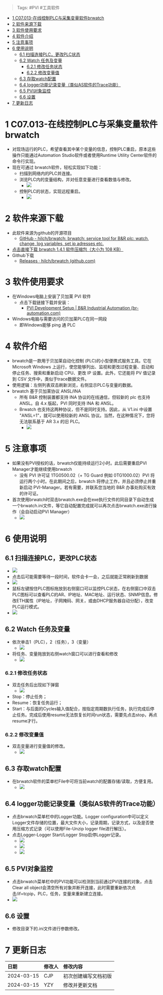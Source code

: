 > Tags: #PVI #工具软件

- [1 C07.013-在线控制PLC与采集变量软件brwatch](#_1-c07013-%E5%9C%A8%E7%BA%BF%E6%8E%A7%E5%88%B6plc%E4%B8%8E%E9%87%87%E9%9B%86%E5%8F%98%E9%87%8F%E8%BD%AF%E4%BB%B6brwatch)
- [2 软件来源下载](#_2-%E8%BD%AF%E4%BB%B6%E6%9D%A5%E6%BA%90%E4%B8%8B%E8%BD%BD)
- [3 软件使用要求](#_3-%E8%BD%AF%E4%BB%B6%E4%BD%BF%E7%94%A8%E8%A6%81%E6%B1%82)
- [4 软件介绍](#_4-%E8%BD%AF%E4%BB%B6%E4%BB%8B%E7%BB%8D)
- [5 注意事项](#_5-%E6%B3%A8%E6%84%8F%E4%BA%8B%E9%A1%B9)
- [6 使用说明](#_6-%E4%BD%BF%E7%94%A8%E8%AF%B4%E6%98%8E)
	- [6.1 扫描连接PLC，更改PLC状态](#_61-%E6%89%AB%E6%8F%8F%E8%BF%9E%E6%8E%A5plc%EF%BC%8C%E6%9B%B4%E6%94%B9plc%E7%8A%B6%E6%80%81)
	- [6.2 Watch 任务及变量](#_62-watch-%E4%BB%BB%E5%8A%A1%E5%8F%8A%E5%8F%98%E9%87%8F)
		- [6.2.1 修改任务状态](#_621-%E4%BF%AE%E6%94%B9%E4%BB%BB%E5%8A%A1%E7%8A%B6%E6%80%81)
		- [6.2.2 修改变量值](#_622-%E4%BF%AE%E6%94%B9%E5%8F%98%E9%87%8F%E5%80%BC)
	- [6.3 存取watch配置](#_63-%E5%AD%98%E5%8F%96watch%E9%85%8D%E7%BD%AE)
	- [6.4 logger功能记录变量（类似AS软件的Trace功能）](#_64-logger%E5%8A%9F%E8%83%BD%E8%AE%B0%E5%BD%95%E5%8F%98%E9%87%8F%EF%BC%88%E7%B1%BB%E4%BC%BCas%E8%BD%AF%E4%BB%B6%E7%9A%84trace%E5%8A%9F%E8%83%BD%EF%BC%89)
	- [6.5 PVI对象监控](#_65-pvi%E5%AF%B9%E8%B1%A1%E7%9B%91%E6%8E%A7)
	- [6.6 设置](#_66-%E8%AE%BE%E7%BD%AE)
- [7 更新日志](#_7-%E6%9B%B4%E6%96%B0%E6%97%A5%E5%BF%97)

# 1 C07.013-在线控制PLC与采集变量软件brwatch

- 对现场运行的PLC，希望查看其中某个变量的信息，控制PLC重启，原本这些操作只能通过Automation Studio软件或者使用Runtime Utility Center软件的命令行实现。
- 现在可通过 brwatch软件，轻松实现如下功能：
    - 扫描到网络内的PLC并连接。
    - 浏览PLC内的变量结构，并对任意变量进行查看数值与修改。
        - ![](FILES/013在线控制PLC与采集变量软件brwatch/image-20240316000955055.png)
    - 控制PLC的状态，实现远程重启。
        - ![](FILES/013在线控制PLC与采集变量软件brwatch/image-20240316001207930.png)

# 2 软件来源下载

- 此软件来源为github的开源项目
    - [GitHub - hilch/brwatch: brwatch: service tool for B&R plc: watch, change, log variables, set ip adresses etc.](https://github.com/hilch/brwatch)
- [点击直接下载 brwatch 1.4.1 软件压缩包（大小为 108 KB） ](/C07_工具/FILES/013在线控制PLC与采集变量软件brwatch/brwatch_1.4.1.zip ':ignore')
- Github下载
    - [Releases · hilch/brwatch (github.com)](https://github.com/hilch/brwatch/releases)

# 3 软件使用要求

- 在Windows电脑上安装了贝加莱 PVI 软件
    - 点击下载链接下载并安装：
        - [PVI Development Setup | B&R Industrial Automation (br-automation.com)](https://www.br-automation.com/en/downloads/software/automation-netpvi/pvi-development-setup/)
- Windows电脑与需要访问的贝加莱PLC在同一网段
    - 即Windows能够 ping 通 PLC

# 4 软件介绍

- brwatch是一款用于贝加莱自动化控制 (PLC)的小型便携式服务工具。它在 Microsoft Windows 上运行，使您能够列出、监视和更改过程变量、启动和停止任务、搜索和重新启动 CPU、更改 IP 设置。此外，它还能将 PV 值记录到 CSV 文件中，类似于trace数据文件。
- 使用逻辑：左侧列表双击刷新浏览，右侧显示PLC与变量的数据。
- brwatch 基于贝加莱协议 ANSL/INA
    - 所有 B&R 控制装置都支持 INA 协议的在线通信，但较新的 plc 也支持 ANSL。自 4.x 版起，PVI 同时支持 INA 和 ANSL。
    - Brwatch 也支持这两种协议，但不是同时支持。因此，从 V1.ini 中设置 "ANSL=1"，就可以使用较新的 ANSL 协议。当然，在这种情况下，您将无法联系基于 AR 3.x 的旧 PLC。
        - ![](FILES/013在线控制PLC与采集变量软件brwatch/image-20240316002408577.png)

# 5 注意事项

- 如果没有PVI授权的话，brwatch仅能持续运行2小时。此后需要重启PVI Manager才能继续使用brwatch
    - 没有 PVI 许可证 1TG0500.02（+ TG Guard 例如 0TG1000.02）PVI 将运行两个小时。在此期间之后，brwatch 将停止工作，并且必须停止并重新启动 PVI-Manager。若有需要，并联系您当地的 B&R 办事处购买有效的许可证。
- 首次使用brwatch时双击brwatch.exe会在exe执行文件的同目录下自动生成一个brwatch.ini文件，等它自动配置完成就可以再次点击brwatch.exe进行操作（会自动启动PVI Manager）
    - ![](FILES/013在线控制PLC与采集变量软件brwatch/image-20240316003312479.png)

# 6 使用说明

## 6.1 扫描连接PLC，更改PLC状态

- ![](FILES/013在线控制PLC与采集变量软件brwatch/image-20240316003408344.png)
- 点击后可能需要等待一段时间，软件会卡一会，之后就能正常刷新到数据
- ![](FILES/013在线控制PLC与采集变量软件brwatch/image-20240316003426213.png)
- 鼠标左键按住PLC图标拖放到右侧窗口可以监控PLC状态，在右侧窗口中双击PLC图标可以查看PLC的AR、IP地址、MAC地址、运行状态、SNMP信息。修改ETH属性（IP地址，子网掩码、网关，或由DHCP服务器自动分配），改变PLC运行模式。
- ![](FILES/013在线控制PLC与采集变量软件brwatch/image-20240316003601501.png)

## 6.2 Watch 任务及变量

- 依次单击1（PLC），2（任务），3（变量）
    - ![](FILES/013在线控制PLC与采集变量软件brwatch/image-20240316003812656.png)
- 将任务、变量拖放到右侧watch窗口可以进行查看和修改
    - ![](FILES/013在线控制PLC与采集变量软件brwatch/image-20240316003839122.png)

### 6.2.1 修改任务状态

- 双击任务后出现如下弹窗
    - ![](FILES/013在线控制PLC与采集变量软件brwatch/image-20240316003915435.png)
- Stop：停止任务；
- Resume：恢复任务运行；
- Start：与后面的Cycles输入值配合，按指定周期数执行任务，执行完成后停止任务。完成后使用resume无法恢复长时间run状态，需要先点击stop，再点resume才行。

### 6.2.2 修改变量值

- 双击变量进行变量值的修改。
    - ![](FILES/013在线控制PLC与采集变量软件brwatch/image-20240316004032167.png)

## 6.3 存取watch配置

- 在brwatch软件的菜单栏File中可将当前watch的配置存储/读取，方便复用。
    - ![](FILES/013在线控制PLC与采集变量软件brwatch/image-20240316004057356.png)

## 6.4 logger功能记录变量（类似AS软件的Trace功能）

- 点击brwatch菜单栏中的Logger功能。Logger configuration中可以定义Logger文件存储的位置，最大文件大小，记录周期，记录方式，以及是否使用压缩方式记录（可以使用File-Unzip logger file进行解压）。
- 点击Logger-Logger Start/Logger Stop启停Logger记录。
    - ![](FILES/013在线控制PLC与采集变量软件brwatch/image-20240316004152310.png)
    - ![](FILES/013在线控制PLC与采集变量软件brwatch/image-20240316004238458.png)
    - ![](FILES/013在线控制PLC与采集变量软件brwatch/image-20240316005230253.png)

## 6.5 PVI对象监控

- 点击brwatch菜单栏中的PVI功能可以检测到当前通过PVI连接的对象，点击Clear all object会清空所有对象并断开连接，此时需要重新依次点击/if=tcpip，PLC，任务，变量来重新建立连接。
- ![](FILES/013在线控制PLC与采集变量软件brwatch/image-20240316004309329.png)

## 6.6 设置

- 修改目录下的.ini文件进行参数修改。

# 7 更新日志

| 日期         | 修改人 | 修改内容       |
| :--------- | :-- | :--------- |
| 2024-03-15 | CJP | 初次创建编写文档初版 |
| 2024-03-15 | YZY | 修改并更新文档    |

